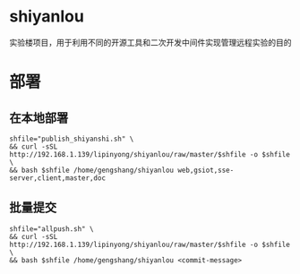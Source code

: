 # shiyanlou

实验楼项目，用于利用不同的开源工具和二次开发中间件实现管理远程实验的目的

# 部署
## 在本地部署
```shell
shfile="publish_shiyanshi.sh" \
&& curl -sSL http://192.168.1.139/lipinyong/shiyanlou/raw/master/$shfile -o $shfile \
&& bash $shfile /home/gengshang/shiyanlou web,gsiot,sse-server,client,master,doc
```

## 批量提交
```shell
shfile="allpush.sh" \
&& curl -sSL http://192.168.1.139/lipinyong/shiyanlou/raw/master/$shfile -o $shfile \
&& bash $shfile /home/gengshang/shiyanlou <commit-message>
```